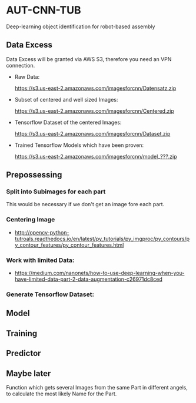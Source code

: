 # AUT-CNN-TUB
Deep-learning object identification for robot-based assembly

## Data Excess

Data Excess will be granted via AWS S3, therefore  you need an VPN connection.

+ Raw Data:

    https://s3.us-east-2.amazonaws.com/imagesforcnn/Datensatz.zip

+ Subset of centered and well sized Images:

    https://s3.us-east-2.amazonaws.com/imagesforcnn/Centered.zip

+ Tensorflow Dataset of the centered Images:

    https://s3.us-east-2.amazonaws.com/imagesforcnn/Dataset.zip

+ Trained Tensorflow Models which have been proven:

    https://s3.us-east-2.amazonaws.com/imagesforcnn/model_???.zip

## Prepossessing

### Split into Subimages for each part

This would be necessary if we don't get an image fore each part.

### Centering Image
+ http://opencv-python-tutroals.readthedocs.io/en/latest/py_tutorials/py_imgproc/py_contours/py_contour_features/py_contour_features.html

### Work with limited Data:
+ https://medium.com/nanonets/how-to-use-deep-learning-when-you-have-limited-data-part-2-data-augmentation-c26971dc8ced

### Generate Tensorflow Dataset:

## Model

## Training

## Predictor

## Maybe later
Function which gets several Images from the same Part in different  angels, to calculate the most likely Name for the Part.

